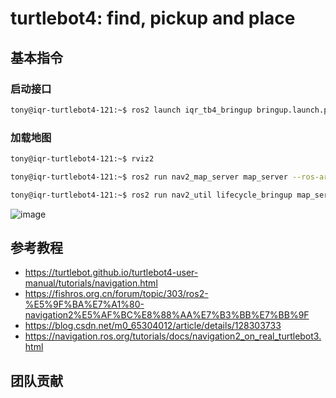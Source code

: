 # turtlebot4: find, pickup and place



## 基本指令

### 启动接口

```bash
tony@iqr-turtlebot4-121:~$ ros2 launch iqr_tb4_bringup bringup.launch.py
```

### 加载地图

```bash
tony@iqr-turtlebot4-121:~$ rviz2
```

```bash
tony@iqr-turtlebot4-121:~$ ros2 run nav2_map_server map_server --ros-args -p yaml_filename:=map.yaml
```

```bash
tony@iqr-turtlebot4-121:~$ ros2 run nav2_util lifecycle_bringup map_server
```

![image](https://github.com/HuaYuXiao/turtlebot2_pickup_and_place/assets/117464811/16008ebc-f038-4634-a5e8-1883e577c0b6)


## 参考教程

- https://turtlebot.github.io/turtlebot4-user-manual/tutorials/navigation.html
- https://fishros.org.cn/forum/topic/303/ros2-%E5%9F%BA%E7%A1%80-navigation2%E5%AF%BC%E8%88%AA%E7%B3%BB%E7%BB%9F
- https://blog.csdn.net/m0_65304012/article/details/128303733
- https://navigation.ros.org/tutorials/docs/navigation2_on_real_turtlebot3.html

## 团队贡献


